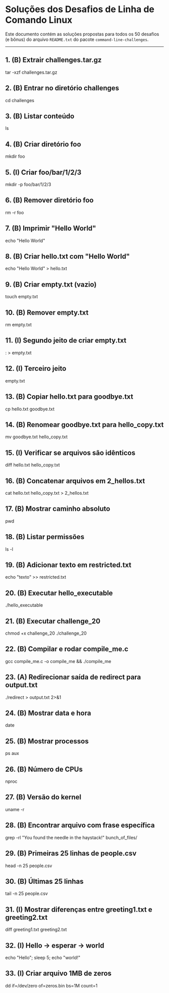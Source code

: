 # Soluções dos Desafios de Linha de Comando Linux

Este documento contém as soluções propostas para todos os 50 desafios (e bônus) do arquivo `README.txt` do pacote `command-line-challenges`.

---

## **1. (B) Extrair challenges.tar.gz**
tar -xzf challenges.tar.gz

## **2. (B) Entrar no diretório challenges**
cd challenges

## **3. (B) Listar conteúdo**
ls

## **4. (B) Criar diretório foo**
mkdir foo

## **5. (I) Criar foo/bar/1/2/3**
mkdir -p foo/bar/1/2/3

## **6. (B) Remover diretório foo**
rm -r foo

## **7. (B) Imprimir "Hello World"**
echo "Hello World" 

## **8. (B) Criar hello.txt com "Hello World"**
echo "Hello World" > hello.txt

## **9. (B) Criar empty.txt (vazio)**
touch empty.txt

## **10. (B) Remover empty.txt** 
rm empty.txt

## **11. (I) Segundo jeito de criar empty.txt**
: > empty.txt 

## **12. (I) Terceiro jeito**
empty.txt

## **13. (B) Copiar hello.txt para goodbye.txt**
cp hello.txt goodbye.txt 

## **14. (B) Renomear goodbye.txt para hello_copy.txt**
mv goodbye.txt hello_copy.txt 

## **15. (I) Verificar se arquivos são idênticos**
diff hello.txt hello_copy.txt 

## **16. (B) Concatenar arquivos em 2_hellos.txt**
cat hello.txt hello_copy.txt > 2_hellos.txt 
 
## **17. (B) Mostrar caminho absoluto**
pwd 

## **18. (B) Listar permissões**
ls -l 

## **19. (B) Adicionar texto em restricted.txt**
echo "texto" >> restricted.txt 

## **20. (B) Executar hello_executable**
./hello_executable 

## **21. (B) Executar challenge_20**
chmod +x challenge_20
./challenge_20

## **22. (B) Compilar e rodar compile_me.c**
gcc compile_me.c -o compile_me && ./compile_me 

## **23. (A) Redirecionar saída de redirect para output.txt**
./redirect > output.txt 2>&1 

## **24. (B) Mostrar data e hora**
date 

## **25. (B) Mostrar processos**
ps aux 

## **26. (B) Número de CPUs**
nproc 

## **27. (B) Versão do kernel**
uname -r 

## **28. (B) Encontrar arquivo com frase específica**
grep -rl "You found the needle in the haystack!" bunch_of_files/ 

## **29. (B) Primeiras 25 linhas de people.csv**
head -n 25 people.csv 

## **30. (B) Últimas 25 linhas**
tail -n 25 people.csv 

## **31. (I) Mostrar diferenças entre greeting1.txt e greeting2.txt**
diff greeting1.txt greeting2.txt 

## **32. (I) Hello -> esperar -> world**
echo "Hello"; sleep 5; echo "world!"

## **33. (I) Criar arquivo 1MB de zeros**
dd if=/dev/zero of=zeros.bin bs=1M count=1 